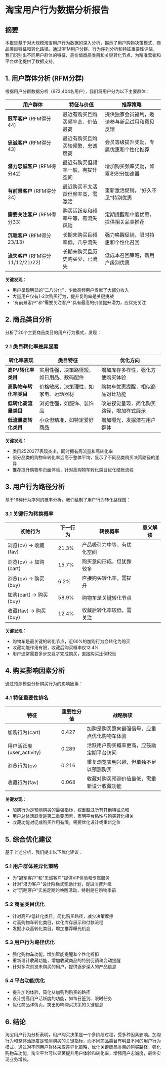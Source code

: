 # 淘宝用户行为数据分析报告

## 摘要

本报告基于对大规模淘宝用户行为数据的深入分析，揭示了用户购物决策模式、商品类目特征和转化路径。通过RFM用户分群、行为序列分析和特征重要性评估，我们识别出不同用户群体的特征、高价值商品类目和关键转化节点，为精准营销和平台优化提供了数据支持。

## 1. 用户群体分析 (RFM分群)

根据用户分群数据分析（672,404名用户），我们将用户分为以下主要群体：

| 用户群体 | 特征与价值 | 推荐策略 |
|---------|------------|---------|
| **冠军客户** (RFM得分44) | 最近有购买且购买频率高，价值最高 | 提供独家会员福利，邀请参与新品试用和意见反馈 |
| **忠诚客户** (RFM得分43) | 最近有购买且购买较频繁，忠诚度高 | 会员等级提升奖励，专属优惠和个性化推荐 |
| **潜力忠诚客户** (RFM得分42) | 最近有购买但频率一般，有提升空间 | 增加购买频率奖励，如累积积分加速器 |
| **有前景客户** (RFM得分34) | 最近购买不太活跃但频率高，需激活 | 重新激活促销，"好久不见"特别优惠 |
| **需要关注客户** (RFM得分33) | 购买活跃度和频率中等，有流失风险 | 定期提醒和中度优惠，提供相关品类推荐 |
| **沉睡客户** (RFM得分23/13) | 长期未购买且频率低，几乎流失 | 强力唤醒促销，限时特惠和个性化召回 |
| **流失客户** (RFM得分11/12/21/22) | 长期未购买且历史购买少，已流失 | 低成本召回策略，新用户级别优惠 |

**关键发现：**
- 用户呈现明显的"二八分化"，少数高频用户贡献了大部分收入
- 大量用户仅有1-2次购买行为，提升复购率是关键挑战
- "有前景客户"和"需要关注客户"具有最高的价值提升潜力，应优先关注

## 2. 商品类目分析

分析了20个主要商品类目的用户行为模式，发现：

### 2.1 类目转化率差异显著

| 转化率表现 | 类目特征 | 优化方向 |
|----------|---------|---------|
| **高PV转化率类目** | 实用性强，决策路径短，如日用品、数码配件 | 增加库存多样性，强化方便购买体验 |
| **高购物车转化率类目** | 价格敏感，决策理性，如家电、运动器材 | 购物车优惠提醒，相似商品对比功能 |
| **低转化高流量类目** | 浏览性强，如服饰、装饰品 | 改进视觉呈现，简化购买路径，增加样式展示 |
| **低流量高转化类目** | 小众但精准，如特定爱好商品 | 增加曝光，发掘潜在用户群体 |

**关键发现：**
- 类目2520377表现突出，同时拥有高流量和高转化率
- 部分品类的购物车转化率远高于整体平均，显示了不同品类购买决策路径的差异
- 推荐提升购物车页面体验，针对高购物车转化类目优化结账流程

## 3. 用户行为路径分析

基于16种行为序列的概率分析，我们绘制了用户行为转化路径图：

### 3.1 关键行为转换概率

| 初始行为 | 下一行为 | 转换概率 | 意义解读 |
|---------|---------|---------|---------|
| 浏览(pv) → 收藏(fav) | 21.3% | 产品吸引力中等，有优化空间 |
| 浏览(pv) → 加购(cart) | 15.7% | 购买意向形成，但犹豫较多 |
| 浏览(pv) → 购买(buy) | 6.2% | 直接购买转化率，需提升 |
| 加购(cart) → 购买(buy) | 58.9% | 购物车是关键转化节点 |
| 收藏(fav) → 购买(buy) | 12.4% | 收藏后转化率较低，需关注 |

**关键发现：**
- 购物车是最关键的转化节点，近60%的加购行为会转化为购买
- 收藏功能作用有限，收藏后购买概率仅12.4%
- 用户通常需要多步交互才完成购买，直接购买比例较低

## 4. 购买影响因素分析

通过预测模型分析购买行为的影响因素：

### 4.1 特征重要性排名

| 特征 | 重要性分值 | 战略解读 |
|------|-----------|---------|
| 加购行为(cart) | 0.427 | 加购是购买意向最强信号，应重点优化购物车体验 |
| 用户活跃度(user_activity) | 0.289 | 活跃用户购买概率更高，应鼓励定期平台访问 |
| 浏览行为(pv) | 0.216 | 重复浏览表明兴趣，但单独不足以预测购买 |
| 收藏行为(fav) | 0.068 | 收藏对购买预测价值最低，需重新设计收藏功能 |

**关键发现：**
- 加购行为是预测购买的最强指标，权重超过所有其他特征总和
- 用户总体活跃度是第二重要因素，表明平台粘性与购买转化相关
- 收藏功能对促成购买作用有限，需要优化设计或重新定位

## 5. 综合优化建议

基于上述分析，我们提出以下优化建议：

### 5.1 用户群体差异化策略
- 为"冠军客户"和"忠诚客户"提供VIP体验和专属服务
- 针对"潜力客户"设计阶梯式奖励计划，促进消费升级
- 对"沉睡客户"实施定期的唤醒活动，特别是在购物季前

### 5.2 商品类目优化
- 针对高PV低转化类目，简化购买路径，减少决策摩擦
- 对高购物车转化类目，优化库存展示和付款流程
- 发掘小众高转化类目，增加推荐曝光机会

### 5.3 用户行为路径优化
- 强化购物车功能，增加智能提醒和个性化折扣
- 重新设计收藏功能，增加收藏商品的特别促销和变动提醒
- 针对多次浏览未购买的用户，提供逐步深入的产品信息

### 5.4 平台功能优化
- 提升加购体验，简化从加购到购买的路径
- 设计提高用户活跃度的功能，如每日签到、限时任务
- 优化商品详情页，突出影响购买决策的关键信息

## 6. 结论

淘宝用户行为分析表明，用户购买决策是一个多阶段过程，受多种因素影响。加购行为和整体活跃度是预测购买的关键指标，而不同商品类目有明显不同的用户行为模式。通过对不同用户群体采取差异化策略，优化关键商品类目的购买路径，强化购物车功能，淘宝平台可以显著提升用户体验和转化率，增强用户忠诚度，最终实现业务增长。
